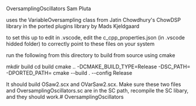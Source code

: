 OversamplingOscillators
Sam Pluta

uses the VariableOversampling class from Jatin Chowdhury's ChowDSP library in the ported plugins library by Mads Kjeldgaard

to set this up to edit in .vscode, edit the c_cpp_properties.json (in .vscode hidded folder) to correctly point to these files on your system

run the following from this directory to build from source using cmake

mkdir build
cd build
cmake .. -DCMAKE_BUILD_TYPE=Release -DSC_PATH=<PATH TO SC SOURCE> -DPORTED_PATH=<PATH TO PORTED PLUGINS SOURCE>
cmake --build . --config Release

It should build OSaw2.scx and OVarSaw2.scx. Make sure these two files and OversamplingOscillators.sc are in the SC path, recompile the SC libary, and they should work.# OversamplingOscillators
